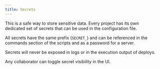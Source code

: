 ```yaml
---
title: Secrets
---
```

This is a safe way to store sensitive data. Every project has its own dedicated set of secrets that can be used in the configuration file.

All secrets have the same prefix (`SECRET_`) and can be referenced in the commands section of the scripts and as a password for a server.

Secrets will never be exposed in logs or in the execution output of deploys.

Any collaborator can toggle secret visibility in the UI.
